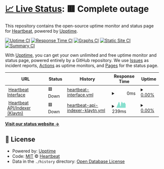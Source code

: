 # [📈 Live Status](https://status.heartbeat.exchange): <!--live status--> **🟥 Complete outage**

This repository contains the open-source uptime monitor and status page for [Heartbeat](https://status.heartbeat.exchange), powered by [Upptime](https://github.com/upptime/upptime).

[![Uptime CI](https://github.com/heartbeat-exchange/uptime/workflows/Uptime%20CI/badge.svg)](https://github.com/heartbeat-exchange/uptime/actions?query=workflow%3A%22Uptime+CI%22)
[![Response Time CI](https://github.com/heartbeat-exchange/uptime/workflows/Response%20Time%20CI/badge.svg)](https://github.com/heartbeat-exchange/uptime/actions?query=workflow%3A%22Response+Time+CI%22)
[![Graphs CI](https://github.com/heartbeat-exchange/uptime/workflows/Graphs%20CI/badge.svg)](https://github.com/heartbeat-exchange/uptime/actions?query=workflow%3A%22Graphs+CI%22)
[![Static Site CI](https://github.com/heartbeat-exchange/uptime/workflows/Static%20Site%20CI/badge.svg)](https://github.com/heartbeat-exchange/uptime/actions?query=workflow%3A%22Static+Site+CI%22)
[![Summary CI](https://github.com/heartbeat-exchange/uptime/workflows/Summary%20CI/badge.svg)](https://github.com/heartbeat-exchange/uptime/actions?query=workflow%3A%22Summary+CI%22)

With [Upptime](https://upptime.js.org), you can get your own unlimited and free uptime monitor and status page, powered entirely by a GitHub repository. We use [Issues](https://github.com/heartbeat-exchange/uptime/issues) as incident reports, [Actions](https://github.com/heartbeat-exchange/uptime/actions) as uptime monitors, and [Pages](https://status.heartbeat.exchange) for the status page.

<!--start: status pages-->
<!-- This summary is generated by Upptime (https://github.com/upptime/upptime) -->
<!-- Do not edit this manually, your changes will be overwritten -->
<!-- prettier-ignore -->
| URL | Status | History | Response Time | Uptime |
| --- | ------ | ------- | ------------- | ------ |
| <img alt="" src="https://icons.duckduckgo.com/ip3/heartbeat.exchange.ico" height="13"> [Heartbeat Interface](https://heartbeat.exchange) | 🟥 Down | [heartbeat-interface.yml](https://github.com/heartbeat-exchange/status/commits/HEAD/history/heartbeat-interface.yml) | <details><summary><img alt="Response time graph" src="./graphs/heartbeat-interface/response-time-week.png" height="20"> 0ms</summary><br><a href="https://status.heartbeat.exchange/history/heartbeat-interface"><img alt="Response time 226" src="https://img.shields.io/endpoint?url=https%3A%2F%2Fraw.githubusercontent.com%2Fheartbeat-exchange%2Fstatus%2FHEAD%2Fapi%2Fheartbeat-interface%2Fresponse-time.json"></a><br><a href="https://status.heartbeat.exchange/history/heartbeat-interface"><img alt="24-hour response time 0" src="https://img.shields.io/endpoint?url=https%3A%2F%2Fraw.githubusercontent.com%2Fheartbeat-exchange%2Fstatus%2FHEAD%2Fapi%2Fheartbeat-interface%2Fresponse-time-day.json"></a><br><a href="https://status.heartbeat.exchange/history/heartbeat-interface"><img alt="7-day response time 0" src="https://img.shields.io/endpoint?url=https%3A%2F%2Fraw.githubusercontent.com%2Fheartbeat-exchange%2Fstatus%2FHEAD%2Fapi%2Fheartbeat-interface%2Fresponse-time-week.json"></a><br><a href="https://status.heartbeat.exchange/history/heartbeat-interface"><img alt="30-day response time 0" src="https://img.shields.io/endpoint?url=https%3A%2F%2Fraw.githubusercontent.com%2Fheartbeat-exchange%2Fstatus%2FHEAD%2Fapi%2Fheartbeat-interface%2Fresponse-time-month.json"></a><br><a href="https://status.heartbeat.exchange/history/heartbeat-interface"><img alt="1-year response time 226" src="https://img.shields.io/endpoint?url=https%3A%2F%2Fraw.githubusercontent.com%2Fheartbeat-exchange%2Fstatus%2FHEAD%2Fapi%2Fheartbeat-interface%2Fresponse-time-year.json"></a></details> | <details><summary><a href="https://status.heartbeat.exchange/history/heartbeat-interface">0.00%</a></summary><a href="https://status.heartbeat.exchange/history/heartbeat-interface"><img alt="All-time uptime 19.91%" src="https://img.shields.io/endpoint?url=https%3A%2F%2Fraw.githubusercontent.com%2Fheartbeat-exchange%2Fstatus%2FHEAD%2Fapi%2Fheartbeat-interface%2Fuptime.json"></a><br><a href="https://status.heartbeat.exchange/history/heartbeat-interface"><img alt="24-hour uptime 0.00%" src="https://img.shields.io/endpoint?url=https%3A%2F%2Fraw.githubusercontent.com%2Fheartbeat-exchange%2Fstatus%2FHEAD%2Fapi%2Fheartbeat-interface%2Fuptime-day.json"></a><br><a href="https://status.heartbeat.exchange/history/heartbeat-interface"><img alt="7-day uptime 0.00%" src="https://img.shields.io/endpoint?url=https%3A%2F%2Fraw.githubusercontent.com%2Fheartbeat-exchange%2Fstatus%2FHEAD%2Fapi%2Fheartbeat-interface%2Fuptime-week.json"></a><br><a href="https://status.heartbeat.exchange/history/heartbeat-interface"><img alt="30-day uptime 4.67%" src="https://img.shields.io/endpoint?url=https%3A%2F%2Fraw.githubusercontent.com%2Fheartbeat-exchange%2Fstatus%2FHEAD%2Fapi%2Fheartbeat-interface%2Fuptime-month.json"></a><br><a href="https://status.heartbeat.exchange/history/heartbeat-interface"><img alt="1-year uptime 19.91%" src="https://img.shields.io/endpoint?url=https%3A%2F%2Fraw.githubusercontent.com%2Fheartbeat-exchange%2Fstatus%2FHEAD%2Fapi%2Fheartbeat-interface%2Fuptime-year.json"></a></details>
| <img alt="" src="https://icons.duckduckgo.com/ip3/api-klaytn.heartbeat.exchange.ico" height="13"> [Heartbeat API/Indexer (Klaytn)](https://api-klaytn.heartbeat.exchange) | 🟥 Down | [heartbeat-api-indexer-klaytn.yml](https://github.com/heartbeat-exchange/status/commits/HEAD/history/heartbeat-api-indexer-klaytn.yml) | <details><summary><img alt="Response time graph" src="./graphs/heartbeat-api-indexer-klaytn/response-time-week.png" height="20"> 239ms</summary><br><a href="https://status.heartbeat.exchange/history/heartbeat-api-indexer-klaytn"><img alt="Response time 366" src="https://img.shields.io/endpoint?url=https%3A%2F%2Fraw.githubusercontent.com%2Fheartbeat-exchange%2Fstatus%2FHEAD%2Fapi%2Fheartbeat-api-indexer-klaytn%2Fresponse-time.json"></a><br><a href="https://status.heartbeat.exchange/history/heartbeat-api-indexer-klaytn"><img alt="24-hour response time 201" src="https://img.shields.io/endpoint?url=https%3A%2F%2Fraw.githubusercontent.com%2Fheartbeat-exchange%2Fstatus%2FHEAD%2Fapi%2Fheartbeat-api-indexer-klaytn%2Fresponse-time-day.json"></a><br><a href="https://status.heartbeat.exchange/history/heartbeat-api-indexer-klaytn"><img alt="7-day response time 239" src="https://img.shields.io/endpoint?url=https%3A%2F%2Fraw.githubusercontent.com%2Fheartbeat-exchange%2Fstatus%2FHEAD%2Fapi%2Fheartbeat-api-indexer-klaytn%2Fresponse-time-week.json"></a><br><a href="https://status.heartbeat.exchange/history/heartbeat-api-indexer-klaytn"><img alt="30-day response time 212" src="https://img.shields.io/endpoint?url=https%3A%2F%2Fraw.githubusercontent.com%2Fheartbeat-exchange%2Fstatus%2FHEAD%2Fapi%2Fheartbeat-api-indexer-klaytn%2Fresponse-time-month.json"></a><br><a href="https://status.heartbeat.exchange/history/heartbeat-api-indexer-klaytn"><img alt="1-year response time 366" src="https://img.shields.io/endpoint?url=https%3A%2F%2Fraw.githubusercontent.com%2Fheartbeat-exchange%2Fstatus%2FHEAD%2Fapi%2Fheartbeat-api-indexer-klaytn%2Fresponse-time-year.json"></a></details> | <details><summary><a href="https://status.heartbeat.exchange/history/heartbeat-api-indexer-klaytn">0.00%</a></summary><a href="https://status.heartbeat.exchange/history/heartbeat-api-indexer-klaytn"><img alt="All-time uptime 14.16%" src="https://img.shields.io/endpoint?url=https%3A%2F%2Fraw.githubusercontent.com%2Fheartbeat-exchange%2Fstatus%2FHEAD%2Fapi%2Fheartbeat-api-indexer-klaytn%2Fuptime.json"></a><br><a href="https://status.heartbeat.exchange/history/heartbeat-api-indexer-klaytn"><img alt="24-hour uptime 0.00%" src="https://img.shields.io/endpoint?url=https%3A%2F%2Fraw.githubusercontent.com%2Fheartbeat-exchange%2Fstatus%2FHEAD%2Fapi%2Fheartbeat-api-indexer-klaytn%2Fuptime-day.json"></a><br><a href="https://status.heartbeat.exchange/history/heartbeat-api-indexer-klaytn"><img alt="7-day uptime 0.00%" src="https://img.shields.io/endpoint?url=https%3A%2F%2Fraw.githubusercontent.com%2Fheartbeat-exchange%2Fstatus%2FHEAD%2Fapi%2Fheartbeat-api-indexer-klaytn%2Fuptime-week.json"></a><br><a href="https://status.heartbeat.exchange/history/heartbeat-api-indexer-klaytn"><img alt="30-day uptime 4.67%" src="https://img.shields.io/endpoint?url=https%3A%2F%2Fraw.githubusercontent.com%2Fheartbeat-exchange%2Fstatus%2FHEAD%2Fapi%2Fheartbeat-api-indexer-klaytn%2Fuptime-month.json"></a><br><a href="https://status.heartbeat.exchange/history/heartbeat-api-indexer-klaytn"><img alt="1-year uptime 14.16%" src="https://img.shields.io/endpoint?url=https%3A%2F%2Fraw.githubusercontent.com%2Fheartbeat-exchange%2Fstatus%2FHEAD%2Fapi%2Fheartbeat-api-indexer-klaytn%2Fuptime-year.json"></a></details>

<!--end: status pages-->

[**Visit our status website →**](https://status.heartbeat.exchange)

## 📄 License

- Powered by: [Upptime](https://github.com/upptime/upptime)
- Code: [MIT](./LICENSE) © [Heartbeat](https://status.heartbeat.exchange)
- Data in the `./history` directory: [Open Database License](https://opendatacommons.org/licenses/odbl/1-0/)
